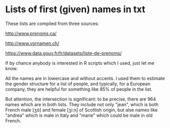 # Lists of first (given) names in txt

These lists are compiled from three sources:

http://www.prenoms.ca/

http://www.vornamen.ch/

https://www.data.gouv.fr/fr/datasets/liste-de-prenoms/

If by chance anybody is interested in R scripts which I used, just let me know.

All the names are in lowercase and without accents. I used them to estimate the gender structure
for a list of people, and typically, for a European company, they are helpful for something 
like 85% of people in the list.

But attention, the intersection is significant: to be precise, there are 964 names which are in both lists. 
They include not only "jean", which is both French male [ʒɑ̃]  and female [ʒiːn] of Scottish origin,
but alse names like "andrea" which is male in Italy and "marie" which could be male in old French.
